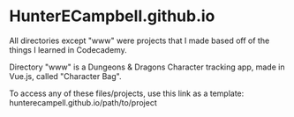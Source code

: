 # HunterECampbell.github.io
All directories except "www" were projects that I made based off of the things I learned in Codecademy.

Directory "www" is a Dungeons & Dragons Character tracking app, made in Vue.js, called "Character Bag".

To access any of these files/projects, use this link as a template: hunterecampell.github.io/path/to/project
